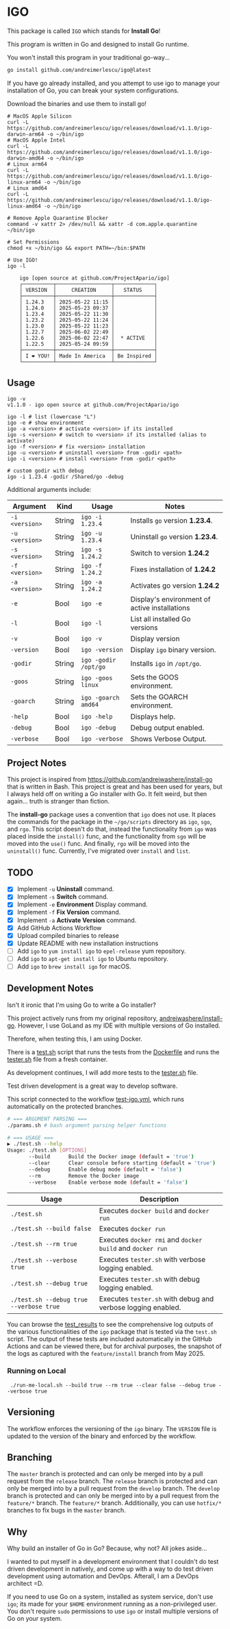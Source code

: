 # IGO

This package is called `IGO` which stands for **Install Go**!

This program is written in Go and designed to install Go runtime.

You won't install this program in your traditional go-way... 

```bash
go install github.com/andreimerlescu/igo@latest
```

If you have go already installed, and you attempt to use igo to manage
your installation of Go, you can break your system configurations. 

Download the binaries and use them to install go!
    
    # MacOS Apple Silicon
    curl -L https://github.com/andreimerlescu/igo/releases/download/v1.1.0/igo-darwin-arm64 -o ~/bin/igo
    # MacOS Apple Intel
    curl -L https://github.com/andreimerlescu/igo/releases/download/v1.1.0/igo-darwin-amd64 -o ~/bin/igo
    # Linux arm64
    curl -L https://github.com/andreimerlescu/igo/releases/download/v1.1.0/igo-linux-arm64 -o ~/bin/igo
    # Linux amd64
    curl -L https://github.com/andreimerlescu/igo/releases/download/v1.1.0/igo-linux-amd64 -o ~/bin/igo

    # Remove Apple Quarantine Blocker
    command -v xattr 2> /dev/null && xattr -d com.apple.quarantine ~/bin/igo

    # Set Permissions
    chmod +x ~/bin/igo && export PATH=~/bin:$PATH

    # Use IGO!
    igo -l

        igo [open source at github.com/ProjectApario/igo]
        ┌──────────┬──────────────────┬─────────────┐                                                                                     
        │ VERSION  │     CREATION     │   STATUS    │
        ├──────────┼──────────────────┼─────────────┤
        │ 1.24.3   │ 2025-05-22 11:15 │             │
        │ 1.24.0   │ 2025-05-23 09:37 │             │
        │ 1.23.4   │ 2025-05-22 11:30 │             │
        │ 1.23.2   │ 2025-05-22 11:24 │             │
        │ 1.23.0   │ 2025-05-22 11:23 │             │
        │ 1.22.7   │ 2025-06-02 22:49 │             │
        │ 1.22.6   │ 2025-06-02 22:47 │  * ACTIVE   │
        │ 1.22.5   │ 2025-05-24 09:59 │             │
        ├──────────┼──────────────────┼─────────────┤
        │ I ❤ YOU! │ Made In America  │ Be Inspired │
        └──────────┴──────────────────┴─────────────┘


## Usage

    igo -v
    v1.1.0 - igo open source at github.com/ProjectApario/igo

    igo -l # list (lowercase "L")
    igo -e # show environment
    igo -a <version> # activate <version> if its installed
    igo -s <version> # switch to <version> if its installed (alias to activate)
    igo -f <version> # fix <version> installation
    igo -u <version> # uninstall <version> from -godir <path>
    igo -i <version> # install <version> from -godir <path>

    # custom godir with debug
    igo -i 1.23.4 -godir /Shared/go -debug

Additional arguments include: 

| Argument       | Kind   | Usage                | Notes                                         | 
|----------------|--------|----------------------|-----------------------------------------------|
| `-i <version>` | String | `igo -i 1.23.4`      | Installs `go` version **1.23.4**.             |
| `-u <version>` | String | `igo -u 1.23.4`      | Uninstall `go` version **1.23.4**.            |
| `-s <version>` | String | `igo -s 1.24.2`      | Switch to version **1.24.2**                  |
| `-f <version>` | String | `igo -f 1.24.2`      | Fixes installation of **1.24.2**              |
| `-a <version>` | String | `igo -a 1.24.2`      | Activates go version **1.24.2**               |
| `-e`           | Bool   | `igo -e`             | Display's environment of active installations |
| `-l`           | Bool   | `igo -l`             | List all installed Go versions                | 
| `-v`           | Bool   | `igo -v`             | Display version                               | 
| `-version`     | Bool   | `igo -version`       | Display `igo` binary version.                 |
| `-godir`       | String | `igo -godir /opt/go` | Installs `igo` in `/opt/go`.                  |
| `-goos`        | String | `igo -goos linux`    | Sets the GOOS environment.                    |
| `-goarch`      | String | `igo -goarch amd64`  | Sets the GOARCH environment.                  |
| `-help`        | Bool   | `igo -help`          | Displays help.                                |
| `-debug`       | Bool   | `igo -debug`         | Debug output enabled.                         |
| `-verbose`     | Bool   | `igo -verbose`       | Shows Verbose Output.                         |

## Project Notes

This project is inspired from https://github.com/andreiwashere/install-go that is written in
Bash. This project is great and has been used for years, but I always held off on writing a
Go installer with Go. It felt weird, but then again... truth is stranger than fiction. 

The **install-go** package uses a convention that `igo` does not use. It places the commands
for the package in the `~/go/scripts` directory as `igo`, `sgo`, and `rgo`. This script doesn't
do that, instead the functionality from `igo` was placed inside the `install()` func, and the 
functionality from `sgo` will be moved into the `use()` func. And finally, `rgo` will be moved
into the `uninstall()` func. Currently, I've migrated over `install` and `list`. 

## TODO

- [X] Implement `-u` **Uninstall** command.
- [X] Implement `-s` **Switch** command.
- [X] Implement `-e` **Environment** Display command.
- [X] Implement `-f` **Fix Version** command.
- [X] Implement `-a` **Activate Version** command.
- [X] Add GitHub Actions Workflow
- [X] Upload compiled binaries to release
- [X] Update README with new installation instructions
- [ ] Add `igo` to `yum install igo` to `epel-release` yum repository.
- [ ] Add `igo` to `apt-get install igo` to Ubuntu repository.
- [ ] Add `igo` to `brew install igo` for macOS.

## Development Notes

Isn't it ironic that I'm using Go to write a Go installer?

This project actively runs from my original repository, 
[andreiwashere/install-go](https://github.com/andreiwashere/install-go). However, 
I use GoLand as my IDE with multiple versions of Go installed. 

Therefore, when testing this, I am using Docker. 

There is a [test.sh](test.sh) script that runs the tests from the 
[Dockerfile](Dockerfile) and runs the [tester.sh](tester.sh) file
from a fresh container. 

As development continues, I will add more tests to the [tester.sh](tester.sh) file.

Test driven development is a great way to develop software.

This script connected to the workflow [test-igo.yml](.github/workflows/test-igo.yml),
which runs automatically on the protected branches.

```bash
# === ARGUMENT PARSING ===
./params.sh # bash argument parsing helper functions

# === USAGE ===
▶ ./test.sh --help
Usage: ./test.sh [OPTIONS]
       --build      Build the Docker image (default = 'true')
       --clear      Clear console before starting (default = 'true')
       --debug      Enable debug mode (default = 'false')
       --rm         Remove the Docker image
       --verbose    Enable verbose mode (default = 'false')
```

| Usage                                   | Description                                                  |
|-----------------------------------------|--------------------------------------------------------------|
| `./test.sh`                             | Executes `docker build` and `docker run`                     |
| `./test.sh --build false`               | Executes `docker run`                                        |
| `./test.sh --rm true`                   | Executes `docker rmi` and `docker build` and `docker run`    |
| `./test.sh --verbose true`              | Executes `tester.sh` with verbose logging enabled.           |
| `./test.sh --debug true`                | Executes `tester.sh` with debug logging enabled.             |
| `./test.sh --debug true --verbose true` | Executes `tester.sh` with debug and verbose logging enabled. |

You can browse the [test_results](test_results) to see the comprehensive log outputs of the various
functionalities of the `igo` package that is tested via the `test.sh` script. The output of these 
tests are included automatically in the GitHub Actions and can be viewed there, but for archival 
purposes, the snapshot of the logs as captured with the `feature/install` branch from May 2025. 

### Running on Local

     ./run-me-local.sh --build true --rm true --clear false --debug true --verbose true

## Versioning

The workflow enforces the versioning of the `igo` binary. The `VERSION` file is updated
to the version of the binary and enforced by the workflow. 

## Branching

The `master` branch is protected and can only be merged into by a pull request
from the `release` branch. The `release` branch is protected and can only be merged into
by a pull request from the `develop` branch. The `develop` branch is protected and can
only be merged into by a pull request from the `feature/*` branch. The `feature/*` branch.
Additionally, you can use `hotfix/*` branches to fix bugs in the `master` branch.

## Why

Why build an installer of Go in Go? Because, why not? All jokes aside... 

I wanted to put myself in a development environment that I couldn't do test driven
development in natively, and come up with a way to do test driven development using
automation and DevOps. Afterall, I am a DevOps architect =D. 

If you need to use Go on a system, installed as system service, don't use `igo`; its 
made for your `$HOME` environment running as a non-privileged user. You don't require
`sudo` permissions to use `igo` or install multiple versions of Go on your system. 
